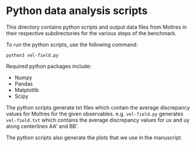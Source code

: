 # Python data analysis scripts

This directory contains python scripts and output data files from Moltres
in their respective subdirectories for the various steps of the benchmark.

To run the python scripts, use the following command:
```
python3 vel-field.py
```

Required python packages include:
- Numpy
- Pandas
- Matplotlib
- Scipy

The python scripts generate txt files which contain the average discrepancy
values for Moltres for the given observables. e.g. ```vel-field.py```
generates ```vel-field.txt``` which contains the average discrepancy values
for ux and uy along centerlines AA' and BB'.

The python scripts also generate the plots that we use in the manuscript.
